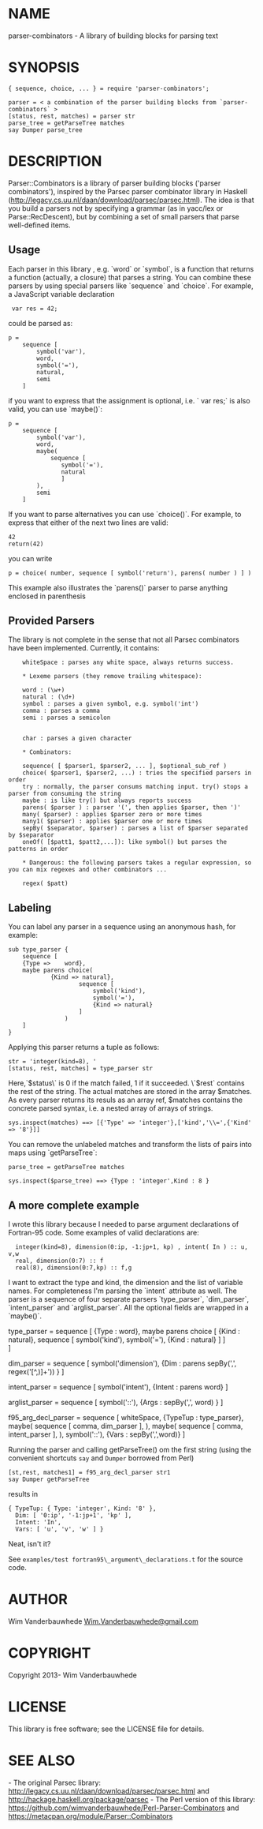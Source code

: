 # NAME

parser-combinators - A library of building blocks for parsing text

# SYNOPSIS

    { sequence, choice, ... } = require 'parser-combinators';

    parser = < a combination of the parser building blocks from `parser-combinators` >
    [status, rest, matches) = parser str
    parse_tree = getParseTree matches
    say Dumper parse_tree


# DESCRIPTION

Parser::Combinators is a library of parser building blocks ('parser combinators'), inspired by the Parsec parser combinator library in Haskell
(http://legacy.cs.uu.nl/daan/download/parsec/parsec.html).
The idea is that you build a parsers not by specifying a grammar (as in yacc/lex or Parse::RecDescent), but by combining a set of small parsers that parse
well-defined items.

## Usage

Each parser in this library , e.g. \`word\` or \`symbol\`, is a function that returns a function (actually, a closure) that parses a string. You can combine these parsers by using special
parsers like \`sequence\` and \`choice\`. For example, a JavaScript variable declaration 

     var res = 42;

could be parsed as:

    p =
        sequence [
            symbol('var'),
            word,
            symbol('='),
            natural,
            semi
        ]

if you want to express that the assignment is optional, i.e. \` var res;\` is also valid, you can use \`maybe()\`:

    p =
        sequence [
            symbol('var'),
            word,
            maybe(
                sequence [
                   symbol('='),
                   natural
                   ]
            ),
            semi
        ]

If you want to parse alternatives you can use \`choice()\`. For example, to express that either of the next two lines are valid:

    42
    return(42)

you can write

    p = choice( number, sequence [ symbol('return'), parens( number ) ] )

This example also illustrates the \`parens()\` parser to parse anything enclosed in parenthesis

## Provided Parsers

The library is not complete in the sense that not all Parsec combinators have been implemented. Currently, it contains:

        whiteSpace : parses any white space, always returns success. 

        * Lexeme parsers (they remove trailing whitespace):

        word : (\w+)
        natural : (\d+)
        symbol : parses a given symbol, e.g. symbol('int')
		comma : parses a comma
        semi : parses a semicolon
        

        char : parses a given character

        * Combinators:

        sequence( [ $parser1, $parser2, ... ], $optional_sub_ref )
        choice( $parser1, $parser2, ...) : tries the specified parsers in order
        try : normally, the parser consums matching input. try() stops a parser from consuming the string
        maybe : is like try() but always reports success
        parens( $parser ) : parser '(', then applies $parser, then ')'
        many( $parser) : applies $parser zero or more times
        many1( $parser) : applies $parser one or more times
        sepBy( $separator, $parser) : parses a list of $parser separated by $separator
        oneOf( [$patt1, $patt2,...]): like symbol() but parses the patterns in order

        * Dangerous: the following parsers takes a regular expression, so you can mix regexes and other combinators ...                                       
        
        regex( $patt)

## Labeling

You can label any parser in a sequence using an anonymous hash, for example:

    sub type_parser {	
		sequence [
        {Type =>	word},
        maybe parens choice(
                {Kind => natural},
						sequence [
							symbol('kind'),
							symbol('='),
                            {Kind => natural}
						] 
					)        
		] 
    }

Applying this parser returns a tuple as follows:
   

    str = 'integer(kind=8), '
    [status, rest, matches] = type_parser str

Here,\`$status\` is 0 if the match failed, 1 if it succeeded.  \`$rest\` contains the rest of the string. 
The actual matches are stored in the array $matches. As every parser returns its resuls as an array ref, 
$matches contains the concrete parsed syntax, i.e. a nested array of arrays of strings. 

    sys.inspect(matches) ==> [{'Type' => 'integer'},['kind','\\=',{'Kind' => '8'}]]

You can remove the unlabeled matches and transform the lists of pairs into maps using \`getParseTree\`:

    parse_tree = getParseTree matches

    sys.inspect($parse_tree) ==> {Type : 'integer',Kind : 8 }

## A more complete example

I wrote this library because I needed to parse argument declarations of Fortran-95 code. Some examples of valid declarations are:

      integer(kind=8), dimension(0:ip, -1:jp+1, kp) , intent( In ) :: u, v,w
      real, dimension(0:7) :: f 
      real(8), dimension(0:7,kp) :: f,g 

I want to extract the type and kind, the dimension and the list of variable names. For completeness I'm parsing the \`intent\` attribute as well.
The parser is a sequence of four separate parsers \`type\_parser\`, \`dim\_parser\`, \`intent\_parser\` and \`arglist\_parser\`.
All the optional fields are wrapped in a \`maybe()\`.

type_parser = sequence [
    {Type : word},
    maybe parens choice [
        {Kind : natural},
        sequence [
            symbol('kind'),
            symbol('='),
            {Kind : natural}
            ] 
        ]        
    ]

dim_parser = sequence [
    symbol('dimension'),
    {Dim : parens sepBy(',', regex('[^,\)]+')) }
    ]

intent_parser = sequence [
    symbol('intent'),
    {Intent : parens word}
    ]

arglist_parser = sequence [
    symbol('::'),
    {Args : sepBy(',', word) }
    ]

f95_arg_decl_parser =
    sequence [
        whiteSpace,
        {TypeTup : type_parser},
        maybe(
            sequence [
                comma,
                dim_parser
            ], 
        ),
        maybe(
            sequence [
                comma,
                intent_parser
            ], 
        ),
        symbol('::'),
        {Vars : sepBy(',',word)}
    ] 

Running the parser and calling getParseTree() om the first string (using the convenient shortcuts `say` and `Dumper` borrowed from Perl) 

    [st,rest, matches1] = f95_arg_decl_parser str1 
    say Dumper getParseTree     

results in 

    { TypeTup: { Type: 'integer', Kind: '8' },
      Dim: [ '0:ip', '-1:jp+1', 'kp' ],
      Intent: 'In',
      Vars: [ 'u', 'v', 'w' ] }
  
Neat, isn't it?

See `examples/test fortran95\_argument\_declarations.t` for the source code.    

# AUTHOR

Wim Vanderbauwhede <Wim.Vanderbauwhede@gmail.com>

# COPYRIGHT

Copyright 2013- Wim Vanderbauwhede

# LICENSE

This library is free software; see the LICENSE file for details.

# SEE ALSO

\- The original Parsec library: http://legacy.cs.uu.nl/daan/download/parsec/parsec.html and http://hackage.haskell.org/package/parsec
\- The Perl version of this library: https://github.com/wimvanderbauwhede/Perl-Parser-Combinators and https://metacpan.org/module/Parser::Combinators
